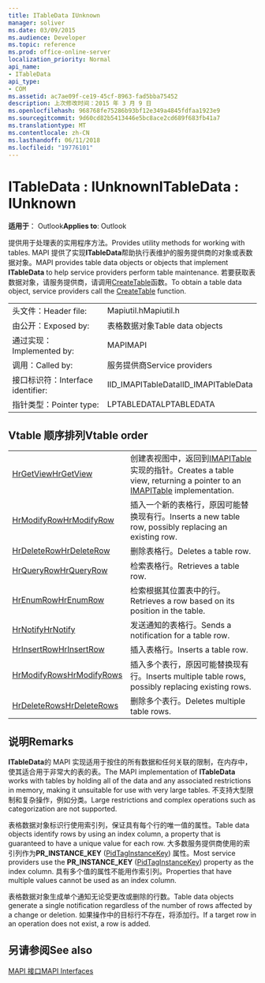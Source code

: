 ```yaml
---
title: ITableData IUnknown
manager: soliver
ms.date: 03/09/2015
ms.audience: Developer
ms.topic: reference
ms.prod: office-online-server
localization_priority: Normal
api_name:
- ITableData
api_type:
- COM
ms.assetid: ac7ae09f-ce19-45cf-8963-fad5bba75452
description: 上次修改时间：2015 年 3 月 9 日
ms.openlocfilehash: 968768fe75286b93bf12e349a4845fdfaa1923e9
ms.sourcegitcommit: 9d60cd82b5413446e5bc8ace2cd689f683fb41a7
ms.translationtype: MT
ms.contentlocale: zh-CN
ms.lasthandoff: 06/11/2018
ms.locfileid: "19776101"
---
```

# <a name="itabledata--iunknown"></a><span data-ttu-id="69d6f-103">ITableData : IUnknown</span><span class="sxs-lookup"><span data-stu-id="69d6f-103">ITableData : IUnknown</span></span>

  
  
<span data-ttu-id="69d6f-104">**适用于**： Outlook</span><span class="sxs-lookup"><span data-stu-id="69d6f-104">**Applies to**: Outlook</span></span> 
  
<span data-ttu-id="69d6f-105">提供用于处理表的实用程序方法。</span><span class="sxs-lookup"><span data-stu-id="69d6f-105">Provides utility methods for working with tables.</span></span> <span data-ttu-id="69d6f-106">MAPI 提供了实现**ITableData**帮助执行表维护的服务提供商的对象或表数据对象。</span><span class="sxs-lookup"><span data-stu-id="69d6f-106">MAPI provides table data objects or objects that implement **ITableData** to help service providers perform table maintenance.</span></span> <span data-ttu-id="69d6f-107">若要获取表数据对象，请服务提供商，请调用[CreateTable](createtable.md)函数。</span><span class="sxs-lookup"><span data-stu-id="69d6f-107">To obtain a table data object, service providers call the [CreateTable](createtable.md) function.</span></span> 
  
|||
|:-----|:-----|
|<span data-ttu-id="69d6f-108">头文件：</span><span class="sxs-lookup"><span data-stu-id="69d6f-108">Header file:</span></span>  <br/> |<span data-ttu-id="69d6f-109">Mapiutil.h</span><span class="sxs-lookup"><span data-stu-id="69d6f-109">Mapiutil.h</span></span>  <br/> |
|<span data-ttu-id="69d6f-110">由公开：</span><span class="sxs-lookup"><span data-stu-id="69d6f-110">Exposed by:</span></span>  <br/> |<span data-ttu-id="69d6f-111">表格数据对象</span><span class="sxs-lookup"><span data-stu-id="69d6f-111">Table data objects</span></span>  <br/> |
|<span data-ttu-id="69d6f-112">通过实现：</span><span class="sxs-lookup"><span data-stu-id="69d6f-112">Implemented by:</span></span>  <br/> |<span data-ttu-id="69d6f-113">MAPI</span><span class="sxs-lookup"><span data-stu-id="69d6f-113">MAPI</span></span>  <br/> |
|<span data-ttu-id="69d6f-114">调用：</span><span class="sxs-lookup"><span data-stu-id="69d6f-114">Called by:</span></span>  <br/> |<span data-ttu-id="69d6f-115">服务提供商</span><span class="sxs-lookup"><span data-stu-id="69d6f-115">Service providers</span></span>  <br/> |
|<span data-ttu-id="69d6f-116">接口标识符：</span><span class="sxs-lookup"><span data-stu-id="69d6f-116">Interface identifier:</span></span>  <br/> |<span data-ttu-id="69d6f-117">IID_IMAPITableData</span><span class="sxs-lookup"><span data-stu-id="69d6f-117">IID_IMAPITableData</span></span>  <br/> |
|<span data-ttu-id="69d6f-118">指针类型：</span><span class="sxs-lookup"><span data-stu-id="69d6f-118">Pointer type:</span></span>  <br/> |<span data-ttu-id="69d6f-119">LPTABLEDATA</span><span class="sxs-lookup"><span data-stu-id="69d6f-119">LPTABLEDATA</span></span>  <br/> |
   
## <a name="vtable-order"></a><span data-ttu-id="69d6f-120">Vtable 顺序排列</span><span class="sxs-lookup"><span data-stu-id="69d6f-120">Vtable order</span></span>

|||
|:-----|:-----|
|[<span data-ttu-id="69d6f-121">HrGetView</span><span class="sxs-lookup"><span data-stu-id="69d6f-121">HrGetView</span></span>](itabledata-hrgetview.md) <br/> |<span data-ttu-id="69d6f-122">创建表视图中，返回到[IMAPITable](imapitableiunknown.md)实现的指针。</span><span class="sxs-lookup"><span data-stu-id="69d6f-122">Creates a table view, returning a pointer to an [IMAPITable](imapitableiunknown.md) implementation.</span></span>  <br/> |
|[<span data-ttu-id="69d6f-123">HrModifyRow</span><span class="sxs-lookup"><span data-stu-id="69d6f-123">HrModifyRow</span></span>](itabledata-hrmodifyrow.md) <br/> |<span data-ttu-id="69d6f-124">插入一个新的表格行，原因可能替换现有行。</span><span class="sxs-lookup"><span data-stu-id="69d6f-124">Inserts a new table row, possibly replacing an existing row.</span></span>  <br/> |
|[<span data-ttu-id="69d6f-125">HrDeleteRow</span><span class="sxs-lookup"><span data-stu-id="69d6f-125">HrDeleteRow</span></span>](itabledata-hrdeleterow.md) <br/> |<span data-ttu-id="69d6f-126">删除表格行。</span><span class="sxs-lookup"><span data-stu-id="69d6f-126">Deletes a table row.</span></span>  <br/> |
|[<span data-ttu-id="69d6f-127">HrQueryRow</span><span class="sxs-lookup"><span data-stu-id="69d6f-127">HrQueryRow</span></span>](itabledata-hrqueryrow.md) <br/> |<span data-ttu-id="69d6f-128">检索表格行。</span><span class="sxs-lookup"><span data-stu-id="69d6f-128">Retrieves a table row.</span></span>  <br/> |
|[<span data-ttu-id="69d6f-129">HrEnumRow</span><span class="sxs-lookup"><span data-stu-id="69d6f-129">HrEnumRow</span></span>](itabledata-hrenumrow.md) <br/> |<span data-ttu-id="69d6f-130">检索根据其位置表中的行。</span><span class="sxs-lookup"><span data-stu-id="69d6f-130">Retrieves a row based on its position in the table.</span></span>  <br/> |
|[<span data-ttu-id="69d6f-131">HrNotify</span><span class="sxs-lookup"><span data-stu-id="69d6f-131">HrNotify</span></span>](itabledata-hrnotify.md) <br/> |<span data-ttu-id="69d6f-132">发送通知的表格行。</span><span class="sxs-lookup"><span data-stu-id="69d6f-132">Sends a notification for a table row.</span></span>  <br/> |
|[<span data-ttu-id="69d6f-133">HrInsertRow</span><span class="sxs-lookup"><span data-stu-id="69d6f-133">HrInsertRow</span></span>](itabledata-hrinsertrow.md) <br/> |<span data-ttu-id="69d6f-134">插入表格行。</span><span class="sxs-lookup"><span data-stu-id="69d6f-134">Inserts a table row.</span></span>  <br/> |
|[<span data-ttu-id="69d6f-135">HrModifyRows</span><span class="sxs-lookup"><span data-stu-id="69d6f-135">HrModifyRows</span></span>](itabledata-hrmodifyrows.md) <br/> |<span data-ttu-id="69d6f-136">插入多个表行，原因可能替换现有行。</span><span class="sxs-lookup"><span data-stu-id="69d6f-136">Inserts multiple table rows, possibly replacing existing rows.</span></span>  <br/> |
|[<span data-ttu-id="69d6f-137">HrDeleteRows</span><span class="sxs-lookup"><span data-stu-id="69d6f-137">HrDeleteRows</span></span>](itabledata-hrdeleterows.md) <br/> |<span data-ttu-id="69d6f-138">删除多个表行。</span><span class="sxs-lookup"><span data-stu-id="69d6f-138">Deletes multiple table rows.</span></span>  <br/> |
   
## <a name="remarks"></a><span data-ttu-id="69d6f-139">说明</span><span class="sxs-lookup"><span data-stu-id="69d6f-139">Remarks</span></span>

<span data-ttu-id="69d6f-140">**ITableData**的 MAPI 实现适用于按住的所有数据和任何关联的限制，在内存中，使其适合用于非常大的表的表。</span><span class="sxs-lookup"><span data-stu-id="69d6f-140">The MAPI implementation of **ITableData** works with tables by holding all of the data and any associated restrictions in memory, making it unsuitable for use with very large tables.</span></span> <span data-ttu-id="69d6f-141">不支持大型限制和复杂操作，例如分类。</span><span class="sxs-lookup"><span data-stu-id="69d6f-141">Large restrictions and complex operations such as categorization are not supported.</span></span> 
  
<span data-ttu-id="69d6f-142">表格数据对象标识行使用索引列，保证具有每个行的唯一值的属性。</span><span class="sxs-lookup"><span data-stu-id="69d6f-142">Table data objects identify rows by using an index column, a property that is guaranteed to have a unique value for each row.</span></span> <span data-ttu-id="69d6f-143">大多数服务提供商使用的索引列作为**PR_INSTANCE_KEY** ([PidTagInstanceKey](pidtaginstancekey-canonical-property.md)) 属性。</span><span class="sxs-lookup"><span data-stu-id="69d6f-143">Most service providers use the **PR_INSTANCE_KEY** ([PidTagInstanceKey](pidtaginstancekey-canonical-property.md)) property as the index column.</span></span> <span data-ttu-id="69d6f-144">具有多个值的属性不能用作索引列。</span><span class="sxs-lookup"><span data-stu-id="69d6f-144">Properties that have multiple values cannot be used as an index column.</span></span>
  
<span data-ttu-id="69d6f-145">表格数据对象生成单个通知无论受更改或删除的行数。</span><span class="sxs-lookup"><span data-stu-id="69d6f-145">Table data objects generate a single notification regardless of the number of rows affected by a change or deletion.</span></span> <span data-ttu-id="69d6f-146">如果操作中的目标行不存在，将添加行。</span><span class="sxs-lookup"><span data-stu-id="69d6f-146">If a target row in an operation does not exist, a row is added.</span></span>
  
## <a name="see-also"></a><span data-ttu-id="69d6f-147">另请参阅</span><span class="sxs-lookup"><span data-stu-id="69d6f-147">See also</span></span>



[<span data-ttu-id="69d6f-148">MAPI 接口</span><span class="sxs-lookup"><span data-stu-id="69d6f-148">MAPI Interfaces</span></span>](mapi-interfaces.md)

